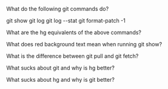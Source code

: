 What do the following git commands do?

git show
git log
git log --stat
git format-patch -1

What are the hg equivalents of the above commands?

What does red background text mean when running git show?

What is the difference between git pull and git fetch?

What sucks about git and why is hg better?

What sucks about hg and why is git better?
